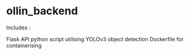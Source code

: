 # ollin_backend

Includes :

Flask API
python script utilising YOLOv3 object detection
Dockerfile for containerising


